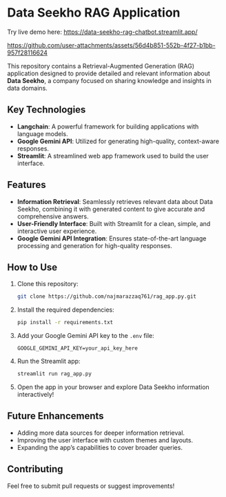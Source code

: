 # Data Seekho RAG Application

Try live demo here: https://data-seekho-rag-chatbot.streamlit.app/

https://github.com/user-attachments/assets/56d4b851-552b-4f27-b1bb-957f28116624

This repository contains a Retrieval-Augmented Generation (RAG) application designed to provide detailed and relevant information about **Data Seekho**, a company focused on sharing knowledge and insights in data domains.

## Key Technologies

- **Langchain**: A powerful framework for building applications with language models.
- **Google Gemini API**: Utilized for generating high-quality, context-aware responses.
- **Streamlit**: A streamlined web app framework used to build the user interface.

## Features

- **Information Retrieval**: Seamlessly retrieves relevant data about Data Seekho, combining it with generated content to give accurate and comprehensive answers.
- **User-Friendly Interface**: Built with Streamlit for a clean, simple, and interactive user experience.
- **Google Gemini API Integration**: Ensures state-of-the-art language processing and generation for high-quality responses.

## How to Use

1. Clone this repository:
   ```bash
   git clone https://github.com/najmarazzaq761/rag_app.py.git
   ```

2. Install the required dependencies:
   ```bash
   pip install -r requirements.txt
   ```

3. Add your Google Gemini API key to the `.env` file:
   ```env
   GOOGLE_GEMINI_API_KEY=your_api_key_here
   ```

4. Run the Streamlit app:
   ```bash
   streamlit run rag_app.py
   ```

5. Open the app in your browser and explore Data Seekho information interactively!

## Future Enhancements

- Adding more data sources for deeper information retrieval.
- Improving the user interface with custom themes and layouts.
- Expanding the app’s capabilities to cover broader queries.

## Contributing

Feel free to submit pull requests or suggest improvements!
